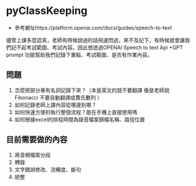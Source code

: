 # pyClassKeeping
* 參考網址https://platform.openai.com/docs/guides/speech-to-text

儘管上課多麼認真，老師有時候說過的話飛速閃過，來不及記下，有時候就會讓我們記不起考試範圍、考試內容。因此想透過OPENAI Speech to text Api +GPT prompt 功能幫助我們記錄下重點、考試範圍、是否有作業內容。
## 問題
1. 怎麼把部分專有名詞記錄下來？（本是英文的就不要翻譯 像是老師說Fibonacci 不要自動翻譯成費氏數列 ）
2. 如何記錄老師上課內容從哪邊到哪？
3. 如何快速方便的執行整個流程？能在手機上直接使用嗎
4. 如何根據excel的排程時間為錄音檔案歸檔名稱、路徑位置
##  目前需要做的內容
1. 將音頻檔案分段
2. 轉錄
3. 文字錯誤修改、流暢度、斷句
4. 統整 
